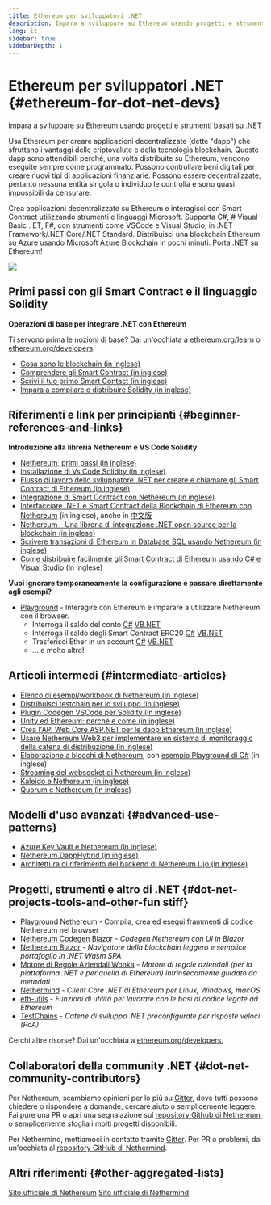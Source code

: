 ```yaml
---
title: Ethereum per sviluppatori .NET
description: Impara a sviluppare su Ethereum usando progetti e strumenti basati su .NET
lang: it
sidebar: true
sidebarDepth: 1
---
```


# Ethereum per sviluppatori .NET {#ethereum-for-dot-net-devs}

<div class="featured">Impara a sviluppare su Ethereum usando progetti e strumenti basati su .NET</div>

Usa Ethereum per creare applicazioni decentralizzate (dette "dapp") che sfruttano i vantaggi delle criptovalute e della tecnologia blockchain. Queste dapp sono attendibili perché, una volta distribuite su Ethereum, vengono eseguite sempre come programmato. Possono controllare beni digitali per creare nuovi tipi di applicazioni finanziarie. Possono essere decentralizzate, pertanto nessuna entità singola o individuo le controlla e sono quasi impossibili da censurare.

Crea applicazioni decentralizzate su Ethereum e interagisci con Smart Contract utilizzando strumenti e linguaggi Microsoft. Supporta C#, # Visual Basic . ET, F#, con strumenti come VSCode e Visual Studio, in .NET Framework/.NET Core/.NET Standard. Distribuisci una blockchain Ethereum su Azure usando Microsoft Azure Blockchain in pochi minuti. Porta .NET su Ethereum!

<img src="https://raw.githubusercontent.com/Nethereum/Nethereum/master/logos/logo192x192t.png" />

## Primi passi con gli Smart Contract e il linguaggio Solidity

**Operazioni di base per integrare .NET con Ethereum**

Ti servono prima le nozioni di base? Dai un'occhiata a [ethereum.org/learn](/it/learn/) o [ethereum.org/developers](/it/developers/).

- [Cosa sono le blockchain (in inglese)](https://kauri.io/article/d55684513211466da7f8cc03987607d5/blockchain-explained)
- [Comprendere gli Smart Contract (in inglese)](https://kauri.io/article/e4f66c6079e74a4a9b532148d3158188/ethereum-101-part-5-the-smart-contract)
- [Scrivi il tuo primo Smart Contact (in inglese)](https://kauri.io/article/124b7db1d0cf4f47b414f8b13c9d66e2/remix-ide-your-first-smart-contract)
- [Impara a compilare e distribuire Solidity (in inglese)](https://kauri.io/article/973c5f54c4434bb1b0160cff8c695369/understanding-smart-contract-compilation-and-deployment)

## Riferimenti e link per principianti {#beginner-references-and-links}

**Introduzione alla libreria Nethereum e VS Code Solidity**

- [Nethereum, primi passi (in inglese)](https://docs.nethereum.com/en/latest/getting-started/)
- [Installazione di Vs Code Solidity (in inglese)](https://marketplace.visualstudio.com/items?itemName=JuanBlanco.solidity)
- [Flusso di lavoro dello sviluppatore .NET per creare e chiamare gli Smart Contract di Ethereum (in inglese)](https://medium.com/coinmonks/a-net-developers-workflow-for-creating-and-calling-ethereum-smart-contracts-44714f191db2)
- [Integrazione di Smart Contract con Nethereum (in inglese)](https://kauri.io/article/b54334b0695342c1bbe161c4c4467b50/smart-contracts-integration-with-nethereum)
- [Interfacciare .NET e Smart Contract della Blockchain di Ethereum con Nethereum](https://medium.com/my-blockchain-development-daily-journey/interfacing-net-and-ethereum-blockchain-smart-contracts-with-nethereum-2fa3729ac933) (in inglese), anche in [中文版](https://medium.com/my-blockchain-development-daily-journey/%E4%BD%BF%E7%94%A8nethereum%E9%80%A3%E6%8E%A5-net%E5%92%8C%E4%BB%A5%E5%A4%AA%E7%B6%B2%E5%8D%80%E5%A1%8A%E9%8F%88%E6%99%BA%E8%83%BD%E5%90%88%E7%B4%84-4a96d35ad1e1)
- [Nethereum - Una libreria di integrazione .NET open source per la blockchain (in inglese)](https://kauri.io/article/d15dfd4903f149cdb84b3ce666103b52/v1/nethereum-an-open-source-.net-integration-library-for-blockchain)
- [Scrivere transazioni di Ethereum in Database SQL usando Nethereum (in inglese)](https://medium.com/coinmonks/writing-ethereum-transactions-to-sql-database-using-nethereum-fd94e0e4fa36)
- [Come distribuire facilmente gli Smart Contract di Ethereum usando C# e Visual Studio](https://koukia.ca/deploy-ethereum-smart-contracts-using-c-and-visualstudio-5be188ae928c) (in inglese)

**Vuoi ignorare temporaneamente la configurazione e passare direttamente agli esempi?**

- [Playground](http://playground.nethereum.com/) - Interagire con Ethereum e imparare a utilizzare Nethereum con il browser.
  - Interroga il saldo del conto [C#](http://playground.nethereum.com/csharp/id/1001) [VB.NET](http://playground.nethereum.com/vb/id/2001)
  - Interroga il saldo degli Smart Contract ERC20 [C#](http://playground.nethereum.com/csharp/id/1005) [VB.NET](http://playground.nethereum.com/vb/id/2004)
  - Trasferisci Ether in un account [C#](http://playground.nethereum.com/csharp/id/1003) [VB.NET](http://playground.nethereum.com/vb/id/2003)
  - ... e molto altro!

## Articoli intermedi {#intermediate-articles}

- [Elenco di esempi/workbook di Nethereum (in inglese)](http://docs.nethereum.com/en/latest/Nethereum.Workbooks/docs/)
- [Distribuisci testchain per lo sviluppo (in inglese)](https://github.com/Nethereum/Testchains)
- [Plugin Codegen VSCode per Solidity (in inglese)](https://docs.nethereum.com/en/latest/nethereum-codegen-vscodesolidity/)
- [Unity ed Ethereum: perché e come (in inglese)](https://www.raywenderlich.com/5509-unity-and-ethereum-why-and-how)
- [Crea l'API Web Core ASP.NET per le dapp Ethereum (in inglese)](https://tech-mint.com/create-asp-net-core-web-api-for-ethereum-dapps/)
- [Usare Nethereum Web3 per implementare un sistema di monitoraggio della catena di distribuzione (in inglese)](http://blog.pomiager.com/post/using-nethereum-web3-to-implement-a-supply-chain-traking-system4)
- [Elaborazione a blocchi di Nethereum](https://nethereum.readthedocs.io/en/latest/nethereum-block-processing-detail/), con [esempio Playground di C#](http://playground.nethereum.com/csharp/id/1025) (in inglese)
- [Streaming del websocket di Nethereum (in inglese)](https://nethereum.readthedocs.io/en/latest/nethereum-subscriptions-streaming/)
- [Kaleido e Nethereum (in inglese)](https://kaleido.io/kaleido-and-nethereum/)
- [Quorum e Nethereum (in inglese)](https://github.com/Nethereum/Nethereum/blob/master/src/Nethereum.Quorum/README.md)

## Modelli d'uso avanzati {#advanced-use-patterns}

- [Azure Key Vault e Nethereum (in inglese)](https://github.com/Azure-Samples/bc-community-samples/tree/master/akv-nethereum)
- [Nethereum.DappHybrid (in inglese)](https://github.com/Nethereum/Nethereum.DappHybrid)
- [Architettura di riferimento del backend di Nethereum Ujo (in inglese)](https://docs.nethereum.com/en/latest/nethereum-ujo-backend-sample/)

## Progetti, strumenti e altro di .NET {#dot-net-projects-tools-and-other-fun stiff}

- [Playground Nethereum](http://playground.nethereum.com/) - Compila, crea ed esegui frammenti di codice Nethereum nel browser
- [Nethereum Codegen Blazor](https://github.com/Nethereum/Nethereum.CodeGen.Blazor) - _Codegen Nethereum con UI in Blazor_
- [Nethereum Blazor](https://github.com/Nethereum/NethereumBlazor) - _Navigatore della blockchain leggero e semplice portafoglio in .NET Wasm SPA_
- [Motore di Regole Aziendali Wonka](https://docs.nethereum.com/en/latest/wonka/) - _Motore di regole aziendali (per la piattaforma .NET e per quella di Ethereum) intrinsecamente guidato da metadati_
- [Nethermind](https://github.com/NethermindEth/nethermind) - _Client Core .NET di Ethereum per Linux, Windows, macOS_
- [eth-utils](https://github.com/ethereum/eth-utils/) - _Funzioni di utilità per lavorare con le basi di codice legate ad Ethereum_
- [TestChains](https://github.com/Nethereum/TestChains) - _Catene di sviluppo .NET preconfigurate per risposte veloci (PoA)_

Cerchi altre risorse? Dai un'occhiata a [ethereum.org/developers.](/it/developers/)

## Collaboratori della community .NET {#dot-net-community-contributors}

Per Nethereum, scambiamo opinioni per lo più su [Gitter](https://gitter.im/Nethereum/Nethereum), dove tutti possono chiedere o rispondere a domande, cercare aiuto o semplicemente leggere. Fai pure una PR o apri una segnalazione sul [repository Github di Nethereum](https://github.com/Nethereum), o semplicemente sfoglia i molti progetti disponibili.

Per Nethermind, mettiamoci in contatto tramite [Gitter](https://gitter.im/nethermindeth/nethermind). Per PR o problemi, dai un'occhiata al [repository GitHub di Nethermind](https://github.com/NethermindEth/nethermind).

## Altri riferimenti {#other-aggregated-lists}

[Sito ufficiale di Nethereum](https://nethereum.com/) [Sito ufficiale di Nethermind](https://nethermind.io/)
